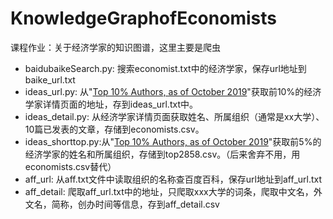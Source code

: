 # KnowledgeGraphofEconomists
课程作业：关于经济学家的知识图谱，这里主要是爬虫

- baidubaikeSearch.py: 搜索economist.txt中的经济学家，保存url地址到baike_url.txt
- ideas_url.py: 从"[Top 10% Authors, as of October 2019](https://ideas.repec.org/top/top.person.all.html)"获取前10%的经济学家详情页面的地址，存到ideas_url.txt中。
- ideas_detail.py: 从经济学家详情页面获取姓名、所属组织（通常是xx大学）、10篇已发表的文章，存储到economists.csv。
- ideas_shorttop.py:从"[Top 10% Authors, as of October 2019](https://ideas.repec.org/top/top.person.all.html)"获取前5%的经济学家的姓名和所属组织，存储到top2858.csv。（后来舍弃不用，用economists.csv替代）
- aff_url: 从aff.txt文件中读取组织的名称查百度百科，保存url地址到aff_url.txt
- aff_detail: 爬取aff_url.txt中的地址，只爬取xxx大学的词条，爬取中文名，外文名，简称，创办时间等信息，存到aff_detail.csv
